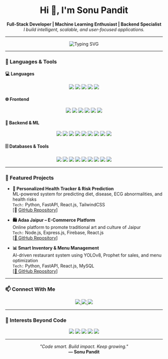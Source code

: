 <h1 align="center">Hi 👋, I'm Sonu Pandit</h1>
<p align="center">
  <b>Full-Stack Developer | Machine Learning Enthusiast | Backend Specialist</b><br>
  <i>I build intelligent, scalable, and user-focused applications.</i>
</p>

---

<p align="center">
  <img src="https://readme-typing-svg.demolab.com?font=Fira+Code&duration=3000&pause=1000&center=true&width=435&lines=Full-Stack+Developer;Machine+Learning+Enthusiast;Next.js+%7C+FastAPI+%7C+React+%7C+XGBoost;Always+Learning+%F0%9F%92%AD" alt="Typing SVG" />
</p>

---

### 🚀 Languages & Tools

#### 💻 Languages  
<p align="center">
  <img src="https://img.shields.io/badge/Python-3776AB?style=for-the-badge&logo=python&logoColor=white" />
  <img src="https://img.shields.io/badge/Java-007396?style=for-the-badge&logo=java&logoColor=white" />
  <img src="https://img.shields.io/badge/C++-00599C?style=for-the-badge&logo=c%2b%2b&logoColor=white" />
  <img src="https://img.shields.io/badge/JavaScript-F7DF1E?style=for-the-badge&logo=javascript&logoColor=black" />
  <img src="https://img.shields.io/badge/SQL-4479A1?style=for-the-badge&logo=mysql&logoColor=white" />
</p>

#### 🌐 Frontend  
<p align="center">
  <img src="https://img.shields.io/badge/Next.js-000000?style=for-the-badge&logo=nextdotjs&logoColor=white" />
  <img src="https://img.shields.io/badge/React-20232A?style=for-the-badge&logo=react&logoColor=61DAFB" />
  <img src="https://img.shields.io/badge/HTML5-E34F26?style=for-the-badge&logo=html5&logoColor=white" />
  <img src="https://img.shields.io/badge/CSS3-1572B6?style=for-the-badge&logo=css3&logoColor=white" />
  <img src="https://img.shields.io/badge/TailwindCSS-38B2AC?style=for-the-badge&logo=tailwind-css&logoColor=white" />
  <img src="https://img.shields.io/badge/Bootstrap-563D7C?style=for-the-badge&logo=bootstrap&logoColor=white" />
</p>

#### 🧠 Backend & ML  
<p align="center">
  <img src="https://img.shields.io/badge/FastAPI-009688?style=for-the-badge&logo=fastapi&logoColor=white" />
  <img src="https://img.shields.io/badge/Node.js-339933?style=for-the-badge&logo=node.js&logoColor=white" />
  <img src="https://img.shields.io/badge/Express.js-000000?style=for-the-badge&logo=express&logoColor=white" />
  <img src="https://img.shields.io/badge/TensorFlow-FF6F00?style=for-the-badge&logo=tensorflow&logoColor=white" />
  <img src="https://img.shields.io/badge/Keras-D00000?style=for-the-badge&logo=keras&logoColor=white" />
  <img src="https://img.shields.io/badge/XGBoost-AA0000?style=for-the-badge&logo=xgboost&logoColor=white" />
  <img src="https://img.shields.io/badge/scikit--learn-F7931E?style=for-the-badge&logo=scikit-learn&logoColor=white" />
  <img src="https://img.shields.io/badge/Pandas-150458?style=for-the-badge&logo=pandas&logoColor=white" />
  <img src="https://img.shields.io/badge/NumPy-013243?style=for-the-badge&logo=numpy&logoColor=white" />
</p>

#### 🗄️ Databases & Tools  
<p align="center">
  <img src="https://img.shields.io/badge/MongoDB-4EA94B?style=for-the-badge&logo=mongodb&logoColor=white" />
  <img src="https://img.shields.io/badge/Firebase-FFCA28?style=for-the-badge&logo=firebase&logoColor=black" />
  <img src="https://img.shields.io/badge/MySQL-005C84?style=for-the-badge&logo=mysql&logoColor=white" />
  <img src="https://img.shields.io/badge/SQLite-003B57?style=for-the-badge&logo=sqlite&logoColor=white" />
  <img src="https://img.shields.io/badge/Git-F05032?style=for-the-badge&logo=git&logoColor=white" />
  <img src="https://img.shields.io/badge/Postman-FF6C37?style=for-the-badge&logo=postman&logoColor=white" />
  <img src="https://img.shields.io/badge/Docker-2496ED?style=for-the-badge&logo=docker&logoColor=white" />
  <img src="https://img.shields.io/badge/Jupyter-F37626?style=for-the-badge&logo=jupyter&logoColor=white" />
  <img src="https://img.shields.io/badge/Colab-F9AB00?style=for-the-badge&logo=googlecolab&logoColor=white" />
</p>

---

### 📂 Featured Projects

- **🔬 Personalized Health Tracker & Risk Prediction**  
  ML-powered system for predicting diet, disease, ECG abnormalities, and health risks  
  `Tech:` Python, FastAPI, React.js, TailwindCSS  
  [🔗 [GitHub Repository](https://github.com/Sonu283/Personalized_Health_Tracker_And_Risk_Prediction.git)]

- **🛍️ Adaa Jaipur – E-Commerce Platform**  
  Online platform to promote traditional art and culture of Jaipur  
  `Tech:` Node.js, Express.js, Firebase, React.js  
  [[🔗 GitHub Repository](https://github.com/Sonu283/WebWizard-Adaa-Jaipur.git)]
<!-- 
- **📚 WebNovel – Reading Platform**  
  Full-stack application for reading and publishing web novels  
  `Tech:` Java, React.js, Node.js, MongoDB  
  [🔗 GitHub Repository](#)
-->
- **📊 Smart Inventory & Menu Management**  
  AI-driven restaurant system using YOLOv8, Prophet for sales, and menu optimization  
  `Tech:` Python, FastAPI, React.js, MySQL  
  [[🔗 GitHub Repository](https://github.com/alkyema/Smart-Restaurement-management-using-openCV.git)]

---

### 📫 Connect With Me

<p align="center">
  <a href="https://www.linkedin.com/in/sonu-pandit-432a67269/" target="_blank">
    <img src="https://img.shields.io/badge/LinkedIn-blue?style=for-the-badge&logo=linkedin&logoColor=white" />
  </a>
  <a href="mailto:sonupandit2083@gmail.com">
    <img src="https://img.shields.io/badge/Gmail-red?style=for-the-badge&logo=gmail&logoColor=white" />
  </a>
  <a href="https://www.instagram.com/sonu__283__/" target="_blank">
    <img src="https://img.shields.io/badge/Instagram-E4405F?style=for-the-badge&logo=instagram&logoColor=white" />
  </a>
</p>

---

### 🎯 Interests Beyond Code

<p align="center">
  <img src="https://img.shields.io/badge/Open%20Source-❤️-ff69b4?style=for-the-badge" />
  <img src="https://img.shields.io/badge/Tech%20Talks-🎤-purple?style=for-the-badge" />
  <img src="https://img.shields.io/badge/AI%20Ethics-⚖️-blue?style=for-the-badge" />
  <img src="https://img.shields.io/badge/Hackathons-🚀-orange?style=for-the-badge" />
  <img src="https://img.shields.io/badge/Product%20Design-🎨-pink?style=for-the-badge" />
</p>

---

<p align="center">
  <i>"Code smart. Build impact. Keep growing."</i><br>
  <b>— Sonu Pandit</b>
</p>
